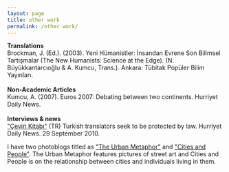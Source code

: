 ```yaml
---
layout: page
title: other work
permalink: /other work/
---
```

<b>Translations</b><br>
Brockman, J. (Ed.). (2003). Yeni Hümanistler: İnsandan Evrene Son Bilimsel Tartışmalar (The New Humanists: Science at the Edge). (N. Büyükkantarcıoğlu & A. Kumcu, Trans.). Ankara: Tübitak Popüler Bilim Yayınları.<br>
<br>
<b>Non-Academic Articles</b><br>
Kumcu, A. (2007). Euros 2007: Debating between two continents. Hurriyet Daily News.<br>
<br>
<b>Interviews & news</b><br>
<a href="https://www.cevirikitabi.com/cevirmenler-ne-isler-ceviriyor/ars-gor-alper-kumcu/" target="_blank">"Çeviri Kitabı"</a> (TR)
Turkish translators seek to be protected by law. Hurriyet Daily News. 29 September 2010.


<p>I have two photoblogs titled as <a href="https://theurbanmetaphor.tumblr.com" target="_blank">"The Urban Metaphor"</a> and <a href="http://citiesandwhat.tumblr.com" target="_blank">"Cities and People"</a>. The Urban Metaphor features pictures of street art and Cities and People is on the relationship between cities and individuals living in them.</p>
